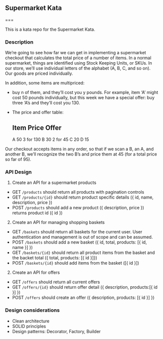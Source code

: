 ## Supermarket Kata
===

This is a kata repo for the Supermarket Kata.

### Description

We’re going to see how far we can get in implementing a supermarket checkout that calculates the total price of a number of items. In a normal supermarket, things are identified using Stock Keeping Units, or SKUs. In our store, we’ll use individual letters of the alphabet (A, B, C, and so on). Our goods are priced individually.

In addition, some items are multipriced:
 - buy n of them, and they’ll cost you y pounds. For example, item ‘A’ might cost 50 pounds individually, but this week we have a special offer: buy three ‘A’s and they’ll cost you 130.
 - The price and offer table:

    Item  Price   Offer
    --------------------------
    A     50       3 for 130
    B     30       2 for 45
    C     20
    D     15

Our checkout accepts items in any order, so that if we scan a B, an A, and another B, we’ll recognize the two B’s and price them at 45 (for a total price so far of 95).

### API Design

1. Create an API for a supermarket products
 - GET `/products` should return all products with pagination controls
 - GET `/products/{id}` should return product specific details ({ id, name, description, price })
 - POST `/products` should add a new product ({ description, price }) returns product id ({ id })


2. Create an API for managing shopping baskets
 - GET `/baskets` should return all baskets for the current user. User authentication and management is out of scope and can be assumed.
 - POST `/baskets` should add a new basket ({ id, total, products: [{ id, name }] })
 - GET `/baskets/{id}` should return all product items from the basket and the backet total ({ total, products: [{ id }]})
 - POST `/baskets/{id}` should add items from the basket ([{ id }])

2. Create an API for offers
 - GET `/offers` should return all current offers
 - GET `/offers/{id}` should return offer detail ({ description, products:[{ id }] })
 - POST `/offers` should create an offer ({ description, products: [{ id }] })


### Design considerations

 - Clean architecture
 - SOLID principles
 - Design patterns: Decorator, Factory, Builder
